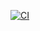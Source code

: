 [![CI](https://github.com/Lokesh-Jadhav/git_workspace/actions/workflows/ci.yaml/badge.svg)](https://github.com/Lokesh-Jadhav/git_workspace/actions/workflows/ci.yaml)

